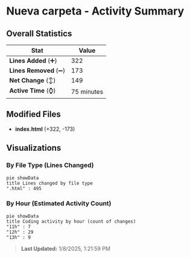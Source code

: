 # Nueva carpeta - Activity Summary 

## Overall Statistics

| Stat                   | Value                                                             |
| ---------------------- | ----------------------------------------------------------------- |
| **Lines Added** (➕)   | 322                                          |
| **Lines Removed** (➖) | 173                                        |
| **Net Change** (↕)    | 149                |
| **Active Time** (⌚)   | 75 minutes |


## Modified Files
- **index.html** (+322, -173)

## Visualizations

### By File Type (Lines Changed)

```mermaid
pie showData
title Lines changed by file type
".html" : 495
```

### By Hour (Estimated Activity Count)

```mermaid
pie showData
title Coding activity by hour (count of changes)
"11h" : 7
"12h" : 29
"13h" : 9
```


> **Last Updated:** 1/8/2025, 1:21:59 PM